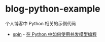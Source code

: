 # blog-python-example
个人博客中 Python 相关的示例代码

- [spin](./spin) - [在 Python 中如何使用并发模型编程](https://jianghushinian.cn/2023/05/14/how-to-use-concurrency-models-in-python/)
